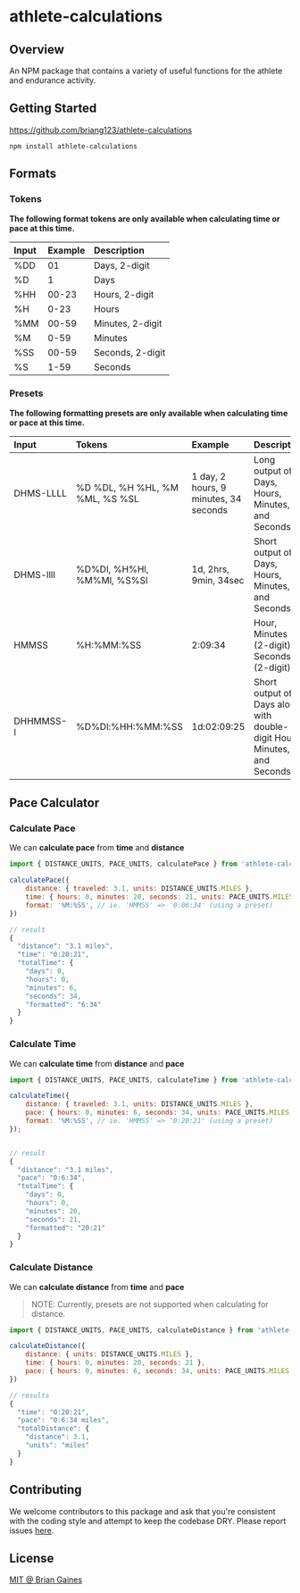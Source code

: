 # athlete-calculations

## Overview

An NPM package that contains a variety of useful functions for the athlete and endurance activity.

## Getting Started

https://github.com/briang123/athlete-calculations

```
npm install athlete-calculations
```

## Formats

### Tokens

**The following format tokens are only available when calculating time or pace at this time.**

| Input | Example | Description      |
| :---- | :------ | :--------------- |
| %DD   | 01      | Days, 2-digit    |
| %D    | 1       | Days             |
| %HH   | 00-23   | Hours, 2-digit   |
| %H    | 0-23    | Hours            |
| %MM   | 00-59   | Minutes, 2-digit |
| %M    | 0-59    | Minutes          |
| %SS   | 00-59   | Seconds, 2-digit |
| %S    | 1-59    | Seconds          |

### Presets

**The following formatting presets are only available when calculating time or pace at this time.**

| Input     | Tokens                         | Example                               | Description                                                              |
| :-------- | :----------------------------- | :------------------------------------ | :----------------------------------------------------------------------- |
| DHMS-LLLL | %D %DL, %H %HL, %M %ML, %S %SL | 1 day, 2 hours, 9 minutes, 34 seconds | Long output of Days, Hours, Minutes, and Seconds                         |
| DHMS-llll | %D%Dl, %H%Hl, %M%Ml, %S%Sl     | 1d, 2hrs, 9min, 34sec                 | Short output of Days, Hours, Minutes, and Seconds                        |
| HMMSS     | %H:%MM:%SS                     | 2:09:34                               | Hour, Minutes (2-digit), Seconds (2-digit)                               |
| DHHMMSS-l | %D%Dl:%HH:%MM:%SS              | 1d:02:09:25                           | Short output of Days along with double-digit Hours, Minutes, and Seconds |

## Pace Calculator

### Calculate Pace

We can **calculate pace** from **time** and **distance**

```js
import { DISTANCE_UNITS, PACE_UNITS, calculatePace } from 'athlete-calculations';

calculatePace({
	distance: { traveled: 3.1, units: DISTANCE_UNITS.MILES },
	time: { hours: 0, minutes: 20, seconds: 21, units: PACE_UNITS.MILES },
	format: '%M:%SS', // ie. 'HMMSS' => '0:06:34' (using a preset)
})

// result
{
  "distance": "3.1 miles",
  "time": "0:20:21",
  "totalTime": {
    "days": 0,
    "hours": 0,
    "minutes": 6,
    "seconds": 34,
    "formatted": "6:34"
  }
}
```

### Calculate Time

We can **calculate time** from **distance** and **pace**

```js
import { DISTANCE_UNITS, PACE_UNITS, calculateTime } from 'athlete-calculations';

calculateTime({
	distance: { traveled: 3.1, units: DISTANCE_UNITS.MILES },
	pace: { hours: 0, minutes: 6, seconds: 34, units: PACE_UNITS.MILES },
	format: '%M:%SS', // ie. 'HMMSS' => '0:20:21' (using a preset)
});


// result
{
  "distance": "3.1 miles",
  "pace": "0:6:34",
  "totalTime": {
    "days": 0,
    "hours": 0,
    "minutes": 20,
    "seconds": 21,
    "formatted": "20:21"
  }
}
```

### Calculate Distance

We can **calculate distance** from **time** and **pace**

> NOTE: Currently, presets are not supported when calculating for distance.

```js
import { DISTANCE_UNITS, PACE_UNITS, calculateDistance } from 'athlete-calculations';

calculateDistance({
	distance: { units: DISTANCE_UNITS.MILES },
	time: { hours: 0, minutes: 20, seconds: 21 },
	pace: { hours: 0, minutes: 6, seconds: 34, units: PACE_UNITS.MILES },
})

// results
{
  "time": "0:20:21",
  "pace": "0:6:34 miles",
  "totalDistance": {
    "distance": 3.1,
    "units": "miles"
  }
}
```

## Contributing

We welcome contributors to this package and ask that you're consistent with the coding style and attempt to keep the codebase DRY. Please report issues [here](https://github.com/briang123/athlete-calculations/issues).

## License

[MIT @ Brian Gaines](https://github.com/briang123/athlete-calculations/blob/main/LICENSE)
